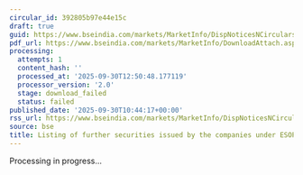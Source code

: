 ```yaml
---
circular_id: 392805b97e44e15c
draft: true
guid: https://www.bseindia.com/markets/MarketInfo/DispNoticesNCirculars.aspx?Noticeid={A0FC595A-7146-45D3-9CE9-C539733777EE}&noticeno=20250930-21&dt=09/30/2025&icount=21&totcount=55&flag=0
pdf_url: https://www.bseindia.com/markets/MarketInfo/DownloadAttach.aspx?id=20250930-21&attachedId=
processing:
  attempts: 1
  content_hash: ''
  processed_at: '2025-09-30T12:50:48.177119'
  processor_version: '2.0'
  stage: download_failed
  status: failed
published_date: '2025-09-30T10:44:17+00:00'
rss_url: https://www.bseindia.com/markets/MarketInfo/DispNoticesNCirculars.aspx?Noticeid={A0FC595A-7146-45D3-9CE9-C539733777EE}&noticeno=20250930-21&dt=09/30/2025&icount=21&totcount=55&flag=0
source: bse
title: Listing of further securities issued by the companies under ESOP/ESOS
---
```


Processing in progress...